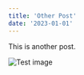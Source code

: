 ```yaml
---
title: 'Other Post'
date: '2023-01-01'
---
```


This is another post. 

![Test image](/img/test_img.png)